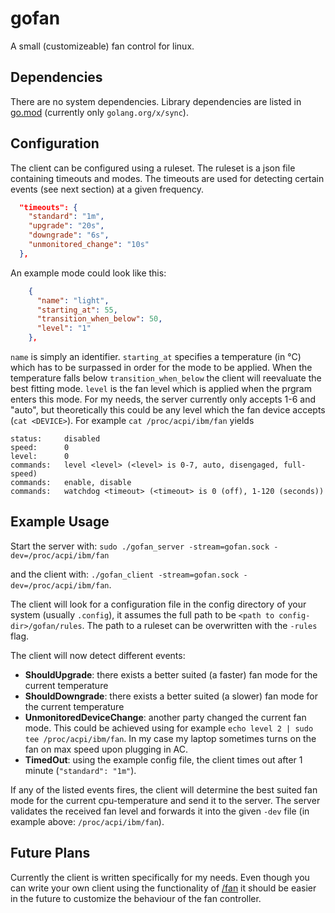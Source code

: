# gofan
A small (customizeable) fan control for linux.

## Dependencies
There are no system dependencies.
Library dependencies are listed in [go.mod](https://gitlab.com/malte-L/go-fan/-/blob/master/go.mod) (currently only `golang.org/x/sync`). 

## Configuration
The client can be configured using a ruleset. The ruleset is a json file containing timeouts and modes. The timeouts are used for detecting certain events (see next section) at a given frequency. 
```json
  "timeouts": {
    "standard": "1m",
    "upgrade": "20s",
    "downgrade": "6s",
    "unmonitored_change": "10s"
  },

```
An example mode could look like this: 
```json
    {
      "name": "light",
      "starting_at": 55,
      "transition_when_below": 50,
      "level": "1"
    },
```
`name` is simply an identifier. `starting_at` specifies a temperature (in °C) which has to be surpassed in order for the mode to be applied. When the temperature falls below `transition_when_below` the client will reevaluate the best fitting mode. `level` is the fan level which is applied when the prgram enters this mode. For my needs, the server currently only accepts 1-6 and "auto", but theoretically this could be any level which the fan device accepts (`cat <DEVICE>`). For example `cat /proc/acpi/ibm/fan` yields 
```
status:		disabled
speed:		0
level:		0
commands:	level <level> (<level> is 0-7, auto, disengaged, full-speed)
commands:	enable, disable
commands:	watchdog <timeout> (<timeout> is 0 (off), 1-120 (seconds))
```

## Example Usage

Start the server with:
`sudo ./gofan_server -stream=gofan.sock -dev=/proc/acpi/ibm/fan`

and the client with:
`./gofan_client -stream=gofan.sock -dev=/proc/acpi/ibm/fan`.

The client will look for a configuration file in the config directory of your system (usually `.config`), it assumes the full path to be `<path to config-dir>/gofan/rules`. The path to a ruleset can be overwritten with the `-rules` flag.


The client will now detect different events:
- **ShouldUpgrade**: there exists a better suited (a faster) fan mode for the current temperature
- **ShouldDowngrade**: there exists a better suited (a slower) fan mode for the current temperature
- **UnmonitoredDeviceChange**: another party changed the current fan mode. This could be achieved using for example `echo level 2 | sudo tee /proc/acpi/ibm/fan`. In my case my laptop sometimes turns on the fan on max speed upon plugging in AC.
- **TimedOut**: using the example config file, the client times out after 1 minute (`"standard": "1m"`).

If any of the listed events fires, the client will determine the best suited fan mode for the current cpu-temperature and send it to the server.
The server validates the received fan level and forwards it into the given `-dev` file (in example above: `/proc/acpi/ibm/fan`).

## Future Plans
Currently the client is written specifically for my needs. Even though you can write your own client using the functionality of [/fan](https://gitlab.com/malte-L/go-fan/-/tree/master/fan) it should be easier in the future to customize the behaviour of the fan controller.

